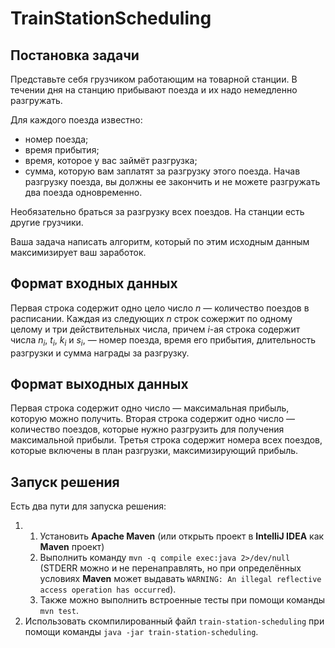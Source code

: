 # TrainStationScheduling

## Постановка задачи

Представьте себя грузчиком работающим на товарной станции.
В течении дня на станцию прибывают поезда и их надо немедленно разгружать.

Для каждого поезда известно:

- номер поезда;
- время прибытия;
- время, которое у вас займёт разгрузка;
- сумма, которую вам заплатят за разгрузку этого поезда.
Начав разгрузку поезда, вы должны ее закончить и не можете разгружать два поезда одновременно.

Необязательно браться за разгрузку всех поездов. На станции есть другие грузчики.

Ваша задача написать алгоритм, который по этим исходным данным максимизирует ваш заработок.

## Формат входных данных
Первая строка содержит одно цело число *n* — количество поездов в расписании. Каждая
из следующих *n* строк сожержит по одному целому и три действительных числа, причем
 *i*-ая строка содержит числа *n<sub>i</sub>*, *t<sub>i</sub>*, *k<sub>i</sub>*
  и *s<sub>i</sub>*, — номер поезда, время его прибытия, длительность разгрузки и сумма
  награды за разгрузку.
  
## Формат выходных данных
Первая строка содержит одно число — максимальная прибыль, которую можно получить.
Вторая строка содержит одно число — количество поездов, которые нужно
 разгрузить для получения максимальной прибыли. Третья строка содержит
  номера всех поездов, которые включены в план разгрузки, максимизирующий прибыль.
  
## Запуск решения
Есть два пути для запуска решения:

1) 1. Установить **Apache Maven** (или открыть проект в **IntelliJ IDEA** как **Maven** проект)
   2. Выполнить команду `mvn -q compile exec:java 2>/dev/null` (STDERR можно и не перенаправлять,
   но при определённых условиях **Maven** может выдавать `WARNING: An illegal reflective access operation has occurred`).
   3. Также можно выполнить встроенные тесты при помощи команды `mvn test`.
2) Использовать скомпилированный файл `train-station-scheduling` при помощи команды `java -jar
train-station-scheduling`.

## 